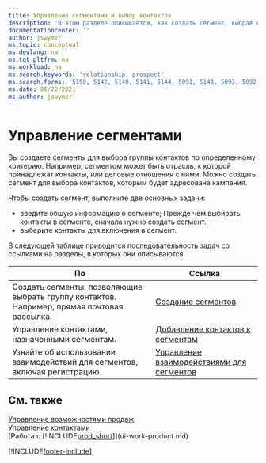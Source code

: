 ```yaml
---
title: Управление сегментами и выбор контактов
description: 'В этом разделе описывается, как создать сегмент, выбрав группу контактов в соответствии с определенными критериями, чтобы впоследствии настроить нацеливание на этот сегмент с помощью кампании.'
documentationcenter: ''
author: jswymer
ms.topic: conceptual
ms.devlang: na
ms.tgt_pltfrm: na
ms.workload: na
ms.search.keywords: 'relationship, prospect'
ms.search.forms: '5150, 5142, 5140, 5141, 5144, 5091, 5143, 5093, 5092'
ms.date: 06/22/2021
ms.author: jswymer
---
```

# <a name="managing-segments"></a>Управление сегментами
Вы создаете сегменты для выбора группы контактов по определенному критерию. Например, сегментом может быть отрасль, к которой принадлежат контакты, или деловые отношения с ними. Можно создать сегмент для выбора контактов, которым будет адресована кампания.

Чтобы создать сегмент, выполните две основных задачи:

* введите общую информацию о сегменте; Прежде чем выбирать контакты в сегменте, сначала нужно создать сегмент.
* выберите контакты для включения в сегмент.

В следующей таблице приводится последовательность задач со ссылками на разделы, в которых они описываются.

| По | Ссылка |
| --- | --- |
| Создать сегменты, позволяющие выбрать группу контактов. Например, прямая почтовая рассылка. |[Создание сегментов](marketing-how-create-segment.md) |
| Управление контактами, назначенными сегментам. |[Добавление контактов к сегментам](marketing-add-contact-segment.md) |
| Узнайте об использовании взаимодействий для сегментов, включая регистрацию. |[Управление взаимодействиями для сегментов](marketing-interaction-segments.md) |

## <a name="see-also"></a>См. также
[Управление возможностями продаж](marketing-manage-sales-opportunities.md)  
[Управление контактами](marketing-contacts.md)  
[Работа с [!INCLUDE[prod_short](includes/prod_short.md)]](ui-work-product.md)


[!INCLUDE[footer-include](includes/footer-banner.md)]
